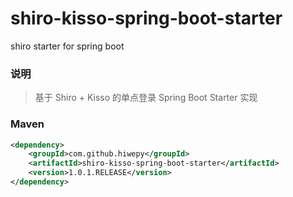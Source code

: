 # shiro-kisso-spring-boot-starter
shiro starter for spring boot

### 说明


 > 基于 Shiro + Kisso 的单点登录 Spring Boot Starter 实现

### Maven

``` xml
<dependency>
	<groupId>com.github.hiwepy</groupId>
	<artifactId>shiro-kisso-spring-boot-starter</artifactId>
	<version>1.0.1.RELEASE</version>
</dependency>
```
